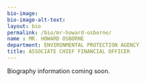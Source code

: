 ```yaml
---
bio-image:
bio-image-alt-text:
layout: bio
permalink: /bio/mr-howard-osborne/
name : MR. HOWARD OSBORNE
department: ENVIRONMENTAL PROTECTION AGENCY
title: ASSOCIATE CHIEF FINANCIAL OFFICER
---
```

Biography information coming soon.
